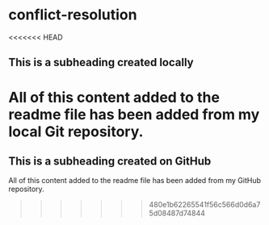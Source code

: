# conflict-resolution

<<<<<<< HEAD
## This is a subheading created locally

All of this content added to the readme file has been added from my local Git repository.
=======
## This is a subheading created on GitHub

All of this content added to the readme file has been added from my GitHub repository.
>>>>>>> 480e1b62265541f56c566d0d6a75d08487d74844
